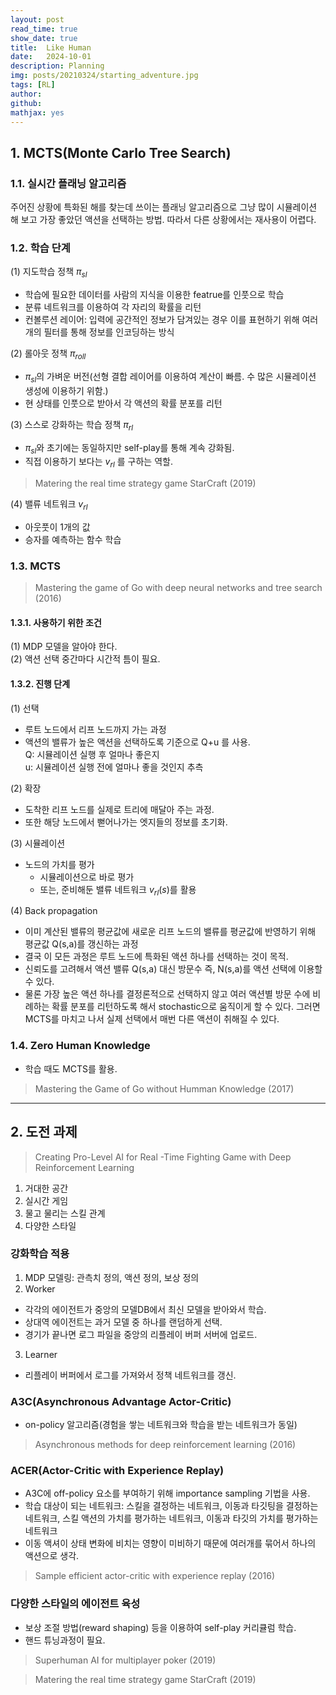 ```yaml
---
layout: post
read_time: true
show_date: true
title:  Like Human
date:   2024-10-01
description: Planning
img: posts/20210324/starting_adventure.jpg
tags: [RL]
author: 
github:  
mathjax: yes
---
```


## 1. MCTS(Monte Carlo Tree Search)

### 1.1. 실시간 플래닝 알고리즘
주어진 상황에 특화된 해를 찾는데 쓰이는 플래닝 알고리즘으로 그냥 많이 시뮬레이션 해 보고 가장 좋았던 액션을 선택하는 방법. 따라서 다른 상황에서는 재사용이 어렵다.

### 1.2. 학습 단계  
(1) 지도학습 정책 $\pi_{sl}$  
- 학습에 필요한 데이터를 사람의 지식을 이용한 featrue를 인풋으로 학습
- 분류 네트워크를 이용하여 각 자리의 확률을 리턴
- 컨볼루션 레이어: 입력에 공간적인 정보가 담겨있는 경우 이를 표현하기 위해 여러 개의 필터를 통해 정보를 인코딩하는 방식

(2) 롤아웃 정책 $\pi_{roll}$  
- $\pi_{sl}$의 가벼운 버전(선형 결합 레이어를 이용하여 계산이 빠름. 수 많은 시뮬레이션 생성에 이용하기 위함.)  
- 현 상태를 인풋으로 받아서 각 액션의 확률 분포를 리턴

(3) 스스로 강화하는 학습 정책 $\pi_{rl}$
- $\pi_{sl}$와 초기에는 동일하지만 self-play를 통해 계속 강화됨.
- 직접 이용하기 보다는 $v_{rl}$ 를 구하는 역할.

> Matering the real time strategy game StarCraft (2019)

(4) 밸류 네트워크 $v_{rl}$  
- 아웃풋이 1개의 값
- 승자를 예측하는 함수 학습

### 1.3. MCTS

> Mastering the game of Go with deep neural networks and tree search (2016)

#### 1.3.1. 사용하기 위한 조건
(1)  MDP 모델을 알아야 한다.  
(2) 액션 선택 중간마다 시간적 틈이 필요.

#### 1.3.2. 진행 단계
(1) 선택  
- 루트 노드에서 리프 노드까지 가는 과정
- 액션의 밸류가 높은 액션을 선택하도록 기준으로 Q+u 를 사용.  
Q: 시뮬레이션 실행 후 얼마나 좋은지  
u: 시뮬레이션 실행 전에 얼마나 좋을 것인지 추측

(2) 확장   
- 도착한 리프 노드를 실제로 트리에 매달아 주는 과정.  
- 또한 해당 노드에서 뻗어나가는 엣지들의 정보를 초기화.  

(3) 시뮬레이션  
- 노드의 가치를 평가
    - 시뮬레이션으로 바로 평가
    - 또는, 준비해둔 밸류 네트워크 $v_{rl}(s)$를 활용

(4) Back propagation  
- 이미 계산된 밸류의 평균값에 새로운 리프 노드의 밸류를 평균값에 반영하기 위해 평균값 Q(s,a)를 갱신하는 과정
- 결국 이 모든 과정은 루트 노드에 특화된 액션 하나를 선택하는 것이 목적.
- 신뢰도를 고려해서 액션 밸류 Q(s,a) 대신 방문수 즉, N(s,a)를 액션 선택에 이용할 수 있다.
- 물론 가장 높은 액션 하나를 결정론적으로 선택하지 않고 여러 액션별 방문 수에 비례하는 확률 분포를 리턴하도록 해서 stochastic으로 움직이게 할 수 있다. 그러면 MCTS를 마치고 나서 실제 선택에서 매번 다른 액션이 취해질 수 있다.

### 1.4. Zero Human Knowledge
- 학습 때도 MCTS를 활용.

> Mastering the Game of Go without Humman Knowledge (2017)


-----------------------
## 2. 도전 과제  
> Creating Pro-Level AI for Real -Time Fighting Game with Deep Reinforcement Learning 

1. 거대한 공간
2. 실시간 게임
3. 물고 물리는 스킬 관계
4. 다양한 스타일

### 강화학습 적용
1. MDP 모델링: 관측치 정의, 액션 정의, 보상 정의
2. Worker
- 각각의 에이전트가 중앙의 모델DB에서 최신 모델을 받아와서 학습.
- 상대역 에이전트는 과거 모델 중 하나를 랜덤하게 선택.
- 경기가 끝나면 로그 파일을 중앙의 리플레이 버퍼 서버에 업로드.

3. Learner
- 리플레이 버퍼에서 로그를 가져와서 정책 네트워크를 갱신.


### A3C(Asynchronous Advantage Actor-Critic)
- on-policy 알고리즘(경험을 쌓는 네트워크와 학습을 받는 네트워크가 동일)

> Asynchronous methods for deep reinforcement learning (2016)


### ACER(Actor-Critic with Experience Replay)
- A3C에 off-policy 요소를 부여하기 위해 importance sampling 기법을 사용.
- 학습 대상이 되는 네트워크: 스킬을 결정하는 네트워크, 이동과 타깃팅을 결정하는 네트워크, 스킬 액션의 가치를 평가하는 네트워크, 이동과 타깃의 가치를 평가하는 네트워크
- 이동 액셔이 상태 변화에 비치는 영향이 미비하기 때문에 여러개를 묶어서 하나의 액션으로 생각.

> Sample efficient actor-critic with experience replay (2016)

### 다양한 스타일의 에이전트 육성
- 보상 조절 방법(reward shaping) 등을 이용하여 self-play 커리큘럼 학습.
- 핸드 튜닝과정이 필요.

> Superhuman AI for multiplayer poker (2019)  

> Matering the real time strategy game StarCraft (2019)

